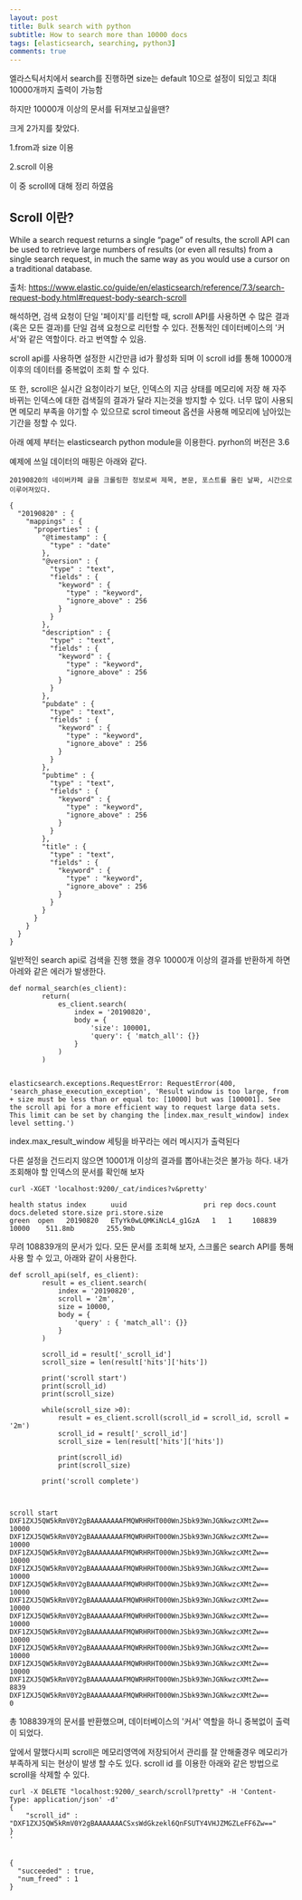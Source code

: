 ```yaml
---
layout: post
title: Bulk search with python
subtitle: How to search more than 10000 docs
tags: [elasticsearch, searching, python3]
comments: true
---
```

엘라스틱서치에서 search를 진행하면 size는 default 10으로 설정이 되있고 최대 10000개까지 출력이 가능함

하지만 10000개 이상의 문서를 뒤져보고싶을땐?

크게 2가지를 찾았다.

1.from과 size 이용

2.scroll 이용

이 중 scroll에 대해 정리 하였음

## Scroll 이란?

While a search request returns a single “page” of results, the scroll API can be used to retrieve large numbers of results (or even all results) from a single search request, in much the same way as you would use a cursor on a traditional database.

출처: https://www.elastic.co/guide/en/elasticsearch/reference/7.3/search-request-body.html#request-body-search-scroll

해석하면, 검색 요청이 단일 '페이지'를 리턴할 때, scroll API를 사용하면 수 많은 결과(혹은 모든 결과)를 단일 검색 요청으로 리턴할 수 있다. 전통적인 데이터베이스의 '커서'와 같은 역할이다. 라고 번역할 수 있음.

scroll api를 사용하면 설정한 시간만큼 id가 활성화 되며 이 scroll id를 통해 10000개 이후의 데이터를 중복없이 조회 할 수 있다.

또 한, scroll은 실시간 요청이라기 보단, 인덱스의 지금 상태를 메모리에 저장 해 자주 바뀌는 인덱스에 대한 검색질의 결과가 달라 지는것을 방지할 수 있다. 너무 많이 사용되면 메모리 부족을 야기할 수 있으므로 scrol timeout 옵션을 사용해 메모리에 남아있는 기간을 정할 수 있다.

아래 예제 부터는 elasticsearch python module을 이용한다. pyrhon의 버전은 3.6

예제에 쓰일 데이터의 매핑은 아래와 같다.
~~~
20190820의 네이버카페 글을 크롤링한 정보로써 제목, 본문, 포스트를 올린 날짜, 시간으로 이루어져있다.

{
  "20190820" : {
    "mappings" : {
      "properties" : {
        "@timestamp" : {
          "type" : "date"
        },
        "@version" : {
          "type" : "text",
          "fields" : {
            "keyword" : {
              "type" : "keyword",
              "ignore_above" : 256
            }
          }
        },
        "description" : {
          "type" : "text",
          "fields" : {
            "keyword" : {
              "type" : "keyword",
              "ignore_above" : 256
            }
          }
        },
        "pubdate" : {
          "type" : "text",
          "fields" : {
            "keyword" : {
              "type" : "keyword",
              "ignore_above" : 256
            }
          }
        },
        "pubtime" : {
          "type" : "text",
          "fields" : {
            "keyword" : {
              "type" : "keyword",
              "ignore_above" : 256
            }
          }
        },
        "title" : {
          "type" : "text",
          "fields" : {
            "keyword" : {
              "type" : "keyword",
              "ignore_above" : 256
            }
          }
        }
      }
    }
  }
}
~~~

일반적인 search api로 검색을 진행 했을 경우 10000개 이상의 결과를 반환하게 하면 아레와 같은 에러가 발생한다.
~~~
def normal_search(es_client):
        return(
            es_client.search(
                index = '20190820',
                body = {
                    'size': 100001,
                    'query': { 'match_all': {}}
                }
            )
        )


elasticsearch.exceptions.RequestError: RequestError(400, 'search_phase_execution_exception', 'Result window is too large, from + size must be less than or equal to: [10000] but was [100001]. See the scroll api for a more efficient way to request large data sets. This limit can be set by changing the [index.max_result_window] index level setting.')
~~~

index.max_result_window 세팅을 바꾸라는 에러 메시지가 출력된다

다른 설정을 건드리지 않으면 10001개 이상의 결과를 뽑아내는것은 불가능 하다. 내가 조회해야 할 인덱스의 문서를 확인해 보자

```
curl -XGET 'localhost:9200/_cat/indices?v&pretty'

health status index      uuid                   pri rep docs.count docs.deleted store.size pri.store.size
green  open   20190820   ETyYk0wLQMKiNcL4_g1GzA   1   1     108839        10000    511.8mb        255.9mb
```

무려 108839개의 문서가 있다. 모든 문서를 조회해 보자, 스크롤은 search API를 통해 사용 할 수 있고, 아래와 같이 사용한다.

~~~
def scroll_api(self, es_client):
        result = es_client.search(
            index = '20190820',
            scroll = '2m',
            size = 10000,
            body = {
                'query' : { 'match_all': {}}
            }
        )

        scroll_id = result['_scroll_id']
        scroll_size = len(result['hits']['hits'])

        print('scroll start')
        print(scroll_id)
        print(scroll_size)

        while(scroll_size >0):
            result = es_client.scroll(scroll_id = scroll_id, scroll = '2m')
            scroll_id = result['_scroll_id']
            scroll_size = len(result['hits']['hits'])

            print(scroll_id)
            print(scroll_size)

        print('scroll complete')
        
        

scroll start
DXF1ZXJ5QW5kRmV0Y2gBAAAAAAAAFMQWRHRHT000WnJSbk93WnJGNkwzcXMtZw==
10000
DXF1ZXJ5QW5kRmV0Y2gBAAAAAAAAFMQWRHRHT000WnJSbk93WnJGNkwzcXMtZw==
10000
DXF1ZXJ5QW5kRmV0Y2gBAAAAAAAAFMQWRHRHT000WnJSbk93WnJGNkwzcXMtZw==
10000
DXF1ZXJ5QW5kRmV0Y2gBAAAAAAAAFMQWRHRHT000WnJSbk93WnJGNkwzcXMtZw==
10000
DXF1ZXJ5QW5kRmV0Y2gBAAAAAAAAFMQWRHRHT000WnJSbk93WnJGNkwzcXMtZw==
10000
DXF1ZXJ5QW5kRmV0Y2gBAAAAAAAAFMQWRHRHT000WnJSbk93WnJGNkwzcXMtZw==
10000
DXF1ZXJ5QW5kRmV0Y2gBAAAAAAAAFMQWRHRHT000WnJSbk93WnJGNkwzcXMtZw==
10000
DXF1ZXJ5QW5kRmV0Y2gBAAAAAAAAFMQWRHRHT000WnJSbk93WnJGNkwzcXMtZw==
10000
DXF1ZXJ5QW5kRmV0Y2gBAAAAAAAAFMQWRHRHT000WnJSbk93WnJGNkwzcXMtZw==
10000
DXF1ZXJ5QW5kRmV0Y2gBAAAAAAAAFMQWRHRHT000WnJSbk93WnJGNkwzcXMtZw==
10000
DXF1ZXJ5QW5kRmV0Y2gBAAAAAAAAFMQWRHRHT000WnJSbk93WnJGNkwzcXMtZw==
8839
DXF1ZXJ5QW5kRmV0Y2gBAAAAAAAAFMQWRHRHT000WnJSbk93WnJGNkwzcXMtZw==
0
~~~

총 108839개의 문서를 반환했으며, 데이터베이스의 '커서' 역할을 하니 중복없이 출력이 되었다.

앞에서 말했다시피 scroll은 메모리영역에 저장되어서 관리를 잘 안해줄경우 메모리가 부족하게 되는 현상이 발생 할 수도 있다.
scroll id 를 이용한 아래와 같은 방법으로 scroll을 삭제할 수 있다.

~~~
curl -X DELETE "localhost:9200/_search/scroll?pretty" -H 'Content-Type: application/json' -d'
{
    "scroll_id" : "DXF1ZXJ5QW5kRmV0Y2gBAAAAAAACSxsWdGkzekl6QnFSUTY4VHJZMGZLeFF6Zw=="
}
'


{
  "succeeded" : true,
  "num_freed" : 1
}
~~~
